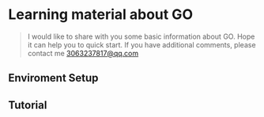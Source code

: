 # Learning material about GO 
> I would like to share with you some basic information about GO. Hope it can help you to quick start. If you have additional comments, please contact me 3063237817@qq.com
## Enviroment Setup <br>
## Tutorial <br>

